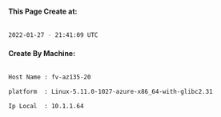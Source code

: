 
   
#### This Page Create at:

```bash

2022-01-27 - 21:41:09 UTC

```

#### Create By Machine:

```bash

Host Name : fv-az135-20

platform  : Linux-5.11.0-1027-azure-x86_64-with-glibc2.31

Ip Local  : 10.1.1.64

```

